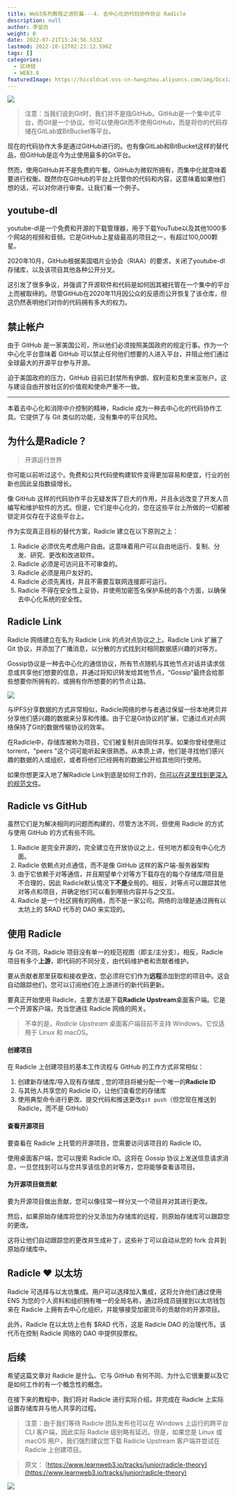 ```yaml
---
title: Web3系列教程之进阶篇---4. 去中心化的代码协作协议 Radicle
description: null
author: 李留白
weight: 0
date: 2022-07-21T13:24:56.533Z
lastmod: 2022-10-12T02:21:12.596Z
tags: []
categories:
  - 区块链
  - WEB3.0
featuredImage: https://hicoldcat.oss-cn-hangzhou.aliyuncs.com/img/Dcx1zWU(1).png
---
```


![](https://hicoldcat.oss-cn-hangzhou.aliyuncs.com/img/20220721212545.png)

> 注意：当我们说到Git时，我们并不是指GitHub。GitHub是一个集中式平台，而Git是一个协议。你可以使用Git而不使用GitHub，而是将你的代码存储在GitLab或BitBucket等平台。

现在的代码协作大多是通过GitHub进行的。也有像GitLab和BitBucket这样的替代品，但GitHub是迄今为止使用最多的Git平台。

然而，使用GitHub并不是免费的午餐。GitHub为微软所拥有，而集中化就意味着要进行权衡。既然你在GitHub的平台上托管你的代码和内容，这意味着如果他们想的话，可以对你进行审查。让我们看一个例子。

## youtube-dl

youtube-dl是一个免费和开源的下载管理器，用于下载YouTube以及其他1000多个网站的视频和音频。它是GitHub上星级最高的项目之一，有超过100,000颗星。

2020年10月，GitHub根据美国唱片业协会（RIAA）的要求，关闭了youtube-dl存储库，以及该项目其他各种公开分叉。

这引发了很多争议，并强调了开源软件和代码是如何因其被托管在一个集中的平台上而被取缔的。尽管GitHub在2020年11月因公众的反感而公开恢复了该仓库，但这仍然表明他们对你的代码拥有多大的权力。

## 禁止帐户

由于 GitHub 是一家美国公司，所以他们必须按照美国政府的规定行事。作为一个中心化平台意味着 GitHub 可以禁止任何他们想要的人进入平台，并阻止他们通过全球最大的开源平台参与开源。

迫于美国政府的压力，GitHub 目前已封禁所有伊朗、叙利亚和克里米亚账户。这与建设自由开放社区的价值观和使命严重不一致。

------------------------

本着去中心化和消除中介控制的精神，Radicle 成为一种去中心化的代码协作工具。它提供了与 Git 类似的功能，没有集中的平台风险。

## 为什么是Radicle？

> 开源运行世界

你可能以前听过这个。免费和公共代码使构建软件变得更加容易和便宜，行业的创新也因此呈指数级增长。

像 GitHub 这样的代码协作平台无疑发挥了巨大的作用，并且永远改变了开发人员编写和维护软件的方式。但是，它们是中心化的，您在这些平台上所做的一切都被锁定并仅存在于这些平台上。

作为实现真正目标的替代方案，Radicle 建立在以下原则之上：

1. Radicle 必须优先考虑用户自由。这意味着用户可以自由地运行、复制、分发、研究、更改和改进软件。
2. Radicle 必须是可访问且不可审查的。
3. Radicle 必须是用户友好的。
4. Radicle 必须先离线，并且不需要互联网连接即可运行。
5. Radicle 不得在安全性上妥协，并使用加密签名保护系统的各个方面，以确保去中心化系统的安全性。

## Radicle Link

Radicle 网络建立在名为 Radicle Link 的点对点协议之上。Radicle Link 扩展了 Git 协议，并添加了广播消息，以分散的方式找到对相同数据感兴趣的对等方。

Gossip协议是一种去中心化的通信协议，所有节点随机与其他节点对话并请求信息或共享他们想要的信息，并通过将知识转发给其他节点，“Gossip”最终会给那些想要你所拥有的，或拥有你所想要的的节点让路。

![](https://hicoldcat.oss-cn-hangzhou.aliyuncs.com/img/20220721213407.png)

与IPFS分享数据的方式非常相似，Radicle网络的参与者通过保留一份本地拷贝并分享他们感兴趣的数据来分享和传播。由于它是Git协议的扩展，它通过点对点网络保持了Git的数据传输协议的效率。

在Radicle中，存储库被称为项目，它们被复制并由同伴共享。如果你曾经使用过torrent，"peers "这个词可能听起来很熟悉。从本质上讲，他们是寻找他们感兴趣的数据的人或组织，或者将他们已经拥有的数据公开给其他同行使用。

如果你想更深入地了解Radicle Link到底是如何工作的，[你可以在这里找到更深入的规范文件](https://docs.radicle.xyz/understanding-radicle/how-it-works)。

## Radicle vs GitHub

虽然它们是为解决相同的问题而构建的，尽管方法不同，但使用 Radicle 的方式与使用 GitHub 的方式有些不同。

1. Radicle 是完全开源的，完全建立在开放协议之上，任何地方都没有中心化方面。
2. Radicle 依赖点对点通信，而不是像 GitHub 这样的客户端-服务器架构
3. 由于它依赖于对等通信，并且期望单个对等方下载存在的每个存储库/项目是不合理的，因此 Radicle默认情况下**不是**全局的。相反，对等点可以跟踪其他对等点和项目，并确定他们可以看到哪些内容并与之交互。
4. Radicle 是一个社区拥有的网络，而不是一家公司。网络的治理是通过拥有以太坊上的 $RAD 代币的 DAO 来实现的。

## 使用 Radicle

与 Git 不同，Radicle 项目没有单一的规范视图（即主/主分支）。相反，Radicle 项目有多个**上游**，即代码的不同分支，由代码维护者和贡献者维护。

要从贡献者那里获取和接收更改，您必须将它们作为**远程**添加到您的项目中。这会自动跟踪他们，您可以订阅他们在上游进行的新代码更新。

要真正开始使用 Radicle，主要方法是下载**Radicle Upstream**桌面客户端。它是一个开源客户端，充当您通往 Radicle 网络的网关。

> 不幸的是，*Radicle Upstream* 桌面客户端目前不支持 Windows。它仅适用于 Linux 和 macOS。

#### 创建项目

在 Radicle 上创建项目的基本工作流程与 GitHub 的工作方式非常相似：

1. 创建新存储库/导入现有存储库 , 您的项目将被分配一个唯一的**Radicle ID**
2. 与其他人共享您的 Radicle ID，让他们查看您的存储库
3. 使用典型命令进行更改、提交代码和推送更改`git push`（但您现在推送到 Radicle，而不是 GitHub）

#### 查看开源项目

要查看在 Radicle 上托管的开源项目，您需要访问该项目的 Radicle ID。

使用桌面客户端，您可以搜索 Radicle ID。这将在 Gossip 协议上发送信息请求消息，一旦您找到可以与您共享该信息的对等方，您将能够查看该项目。

#### 为开源项目做贡献

要为开源项目做出贡献，您可以像往常一样分叉一个项目并对其进行更改。

然后，如果原始存储库将您的分叉添加为存储库的远程，则原始存储库可以跟踪您的更改。

这将让他们自动跟踪您的更改并生成补丁，这些补丁可以自动从您的 fork 合并到原始存储库中。

## Radicle ❤️ 以太坊

Radicle 可选择与以太坊集成。用户可以选择加入集成，这将允许他们通过使用 ENS 为您的个人资料和组织拥有唯一的全局名称，通过将成员链接到以太坊钱包来在 Radicle 上拥有去中心化组织，并能够接受加密货币的贡献你的开源项目。

此外，Radicle 在以太坊上也有 $RAD 代币，这是 Radicle DAO 的治理代币。该代币在控制 Radicle 网络的 DAO 中提供投票权。

## 后续

希望这篇文章对 Radicle 是什么、它与 GitHub 有何不同、为什么它很重要以及它是如何工作的有一个概念性的概念。

在接下来的教程中，我们将对 Radicle 进行实际介绍，并完成在 Radicle 上实际设置存储库并与他人共享的过程。

> 注意：由于我们等待 Radicle 团队发布也可以在 Windows 上运行的跨平台 CLI 客户端，因此实际 Radicle 级别略有延迟。但是，如果您是 Linux 或 macOS 用户，我们强烈建议您下载 Radicle Upstream 客户端并尝试在 Radicle 上创建项目。

> 原文： [https://www.learnweb3.io/tracks/junior/radicle-theory](https://www.learnweb3.io/tracks/junior/radicle-theory)

![](https://hicoldcat.oss-cn-hangzhou.aliyuncs.com/img/my.png)
